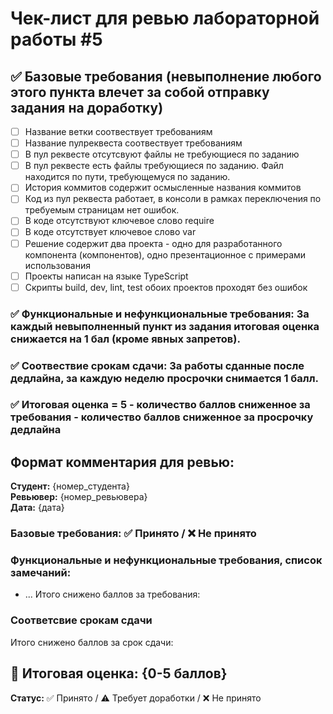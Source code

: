 # Чек-лист для ревью лабораторной работы #5

## ✅ Базовые требования (невыполнение любого этого пункта влечет за собой отправку задания на доработку)
- [ ] Название ветки соотвествует требованиям
- [ ] Название пулреквеста соотвествует требованиям
- [ ] В пул реквесте отсутсвуют файлы не требующиеся по заданию
- [ ] В пул реквесте есть файлы требующиеся по заданию. Файл находится по пути, требующемуся по заданию.
- [ ] История коммитов содержит осмысленные названия коммитов
- [ ] Код из пул реквеста работает, в консоли в рамках переключения по требуемым страницам нет ошибок.
- [ ] В коде отсутствуют ключевое слово require
- [ ] В коде отсутствует ключевое слово var
- [ ] Решение содержит два проекта - одно для разработанного компонента (компонентов), одно презентационное с примерами использования
- [ ] Проекты написан на языке TypeScript
- [ ] Скрипты build, dev, lint, test обоих проектов проходят без ошибок

### ✅ Функциональные и нефункциональные требования: За каждый невыполненный пункт из задания итоговая оценка снижается на 1 бал (кроме явных запретов). 

### ✅ Соотвествие срокам сдачи: За работы сданные после дедлайна, за каждую неделю просрочки снимается 1 балл.

### ✅ Итоговая оценка = 5 - количество баллов сниженное за требования - количество баллов сниженное за просрочку дедлайна

## Формат комментария для ревью:

**Студент:** {номер_студента}  
**Ревьювер:** {номер_ревьювера}  
**Дата:** {дата}

### Базовые требования: ✅ Принято / ❌ Не принято

### Функциональные и нефункциональные требования, список замечаний:
- ...
Итого снижено баллов за требования: 
### Соответсвие срокам сдачи 
Итого снижено баллов за срок сдачи: 

## 🎯 Итоговая оценка: {0-5 баллов}

**Статус:** ✅ Принято / ⚠️ Требует доработки / ❌ Не принято